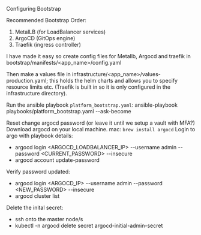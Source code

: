 Configuring Bootstrap 

Recommended Bootstrap Order:
1. MetalLB (for LoadBalancer services)
2. ArgoCD (GitOps engine)
3. Traefik (ingress controller)

I have made it easy so create config files for Metallb, Argocd and traefik in bootstrap/manifests/<app_name>/config.yaml

Then make a values file in infrastructure/<app_name>/values-production.yaml; this holds the helm charts and allows you to specify resource limits etc. (Traefik is built in so it is only configured in the infrastructure directory).

Run the ansible playbook `platform_bootstrap.yaml`:
ansible-playbook playbooks/platform_bootstrap.yaml --ask-become

Reset change argocd password (or leave it until we setup a vault with MFA?)
Download argocd on your local machine. mac: `brew install argocd`
Login to argo with playbook details:

- argocd login <ARGOCD_LOADBALANCER_IP> --username admin --password <CURRENT_PASSWORD> --insecure
- argocd account update-password

Verify password updated:

- argocd login <ARGOCD_IP> --username admin --password <NEW_PASSWORD> --insecure
- argocd cluster list

Delete the inital secret:

- ssh onto the master node/s
- kubectl -n argocd delete secret argocd-initial-admin-secret


